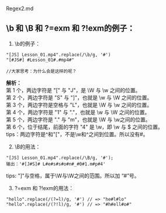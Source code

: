 Regex2.md

## \b 和 \B 和 ?=exm 和 ?!exm的例子：
1. \b的例子：
```
"[JS] Lesson_01.mp4".replace(/\b/g, '#')
"[#JS#] #Lesson_01#.#mp4#"

//大家思考：为什么会是这样的呢？
```
**解析：**<br>
第 1 个，两边字符是 "[" 与 "J"，是 \W 与 \w 之间的位置。<br>
第 2 个，两边字符是 "S" 与 "]"，也就是 \w 与 \W 之间的位置。<br> 
第 3 个，两边字符是空格与 "L"，也就是 \W 与 \w 之间的位置。<br> 
第 4 个，两边字符是 "1" 与 "."，也就是 \w 与 \W 之间的位置。<br>
第 5 个，两边字符是 "." 与 "m"，也就是 \W 与 \w之间的位置。<br>
第 6 个，位于结尾，前面的字符 "4" 是 \w，即 \w 与 $ 之间的位置。<br>
tips：两边字符是^和"["，不是\w和^之间到位置。所以没有#。

2. \B的用法：
```
"[JS] Lesson_01.mp4".replace(/\B/g, '#');
输出：'#[J#S]# L#e#s#s#o#n#_#0#1.m#p#4'
```
tips: "]"与空格，属于\W与\W之间的范围。所以加 “#”号。

3. ?=exm 和 ?!exm的用法：
```
"hello".replace(/(?=l)/g, '#') // => "he#l#lo"
"hello".replace(/(?!l)/g, '#') // => "#h#ell#o#"
```